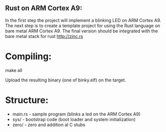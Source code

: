 ## Rust on ARM Cortex A9:

In the first step the project will implement a blinking LED on ARM Cortex A9. 
The next step is to create a template project for using the Rust language on bare metal ARM Cortex A9. 
The final version should be integrated with the bare metal stack for rust http://zinc.rs

# Compiling:
make all

Upload the resulting binary (one of binky.elf) on the target.

# Structure:
  * main.rs - sample program (blinks a led on the ARM Cortex A9)
  * sys/ - bootstrap code (boot loader and system initialization)
  * zero/ - zero and addition al C stubs
